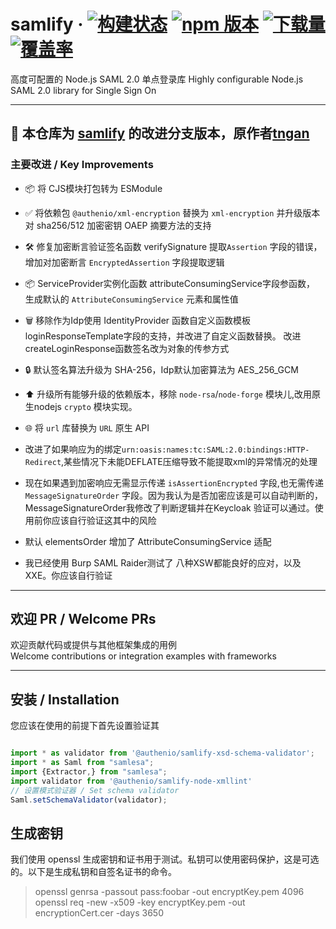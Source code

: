 # samlify &middot; [![构建状态](https://img.shields.io/circleci/build/github/tngan/samlify?style=for-the-badge&logo=circleci)](https://app.circleci.com/pipelines/github/tngan/samlify) [![npm 版本](https://img.shields.io/npm/v/samlify.svg?style=for-the-badge&logo=npm)](https://www.npmjs.com/package/samlify) [![下载量](https://img.shields.io/npm/dm/samlify.svg?style=for-the-badge&logo=npm)](https://www.npmjs.com/package/samlify) [![覆盖率](https://img.shields.io/coveralls/tngan/samlify/master.svg?style=for-the-badge&logo=coveralls)](https://coveralls.io/github/tngan/samlify?branch=master)

高度可配置的 Node.js SAML 2.0 单点登录库
Highly configurable Node.js SAML 2.0 library for Single Sign On

---

## 🔄 本仓库为 [samlify](https://github.com/tngan/samlify) 的改进分支版本，原作者[tngan](https://github.com/tngan)

### 主要改进 / Key Improvements

- 📦 将 CJS模块打包转为 ESModule

- ✅ 将依赖包 `@authenio/xml-encryption` 替换为 `xml-encryption` 并升级版本对 sha256/512 加密密钥 OAEP 摘要方法的支持

- 🛠️ 修复加密断言验证签名函数 verifySignature 提取`Assertion` 字段的错误，增加对加密断言  `EncryptedAssertion` 字段提取逻辑

- 📦 ServiceProvider实例化函数 attributeConsumingService字段参函数， 生成默认的 `AttributeConsumingService` 元素和属性值

- 🗑️ 移除作为Idp使用 IdentityProvider 函数自定义函数模板loginResponseTemplate字段的支持，并改进了自定义函数替换。
  改进createLoginResponse函数签名改为对象的传参方式

- 🔒 默认签名算法升级为 SHA-256，Idp默认加密算法为 AES_256_GCM

- ⬆️ 升级所有能够升级的依赖版本，移除 `node-rsa`/`node-forge` 模块儿,改用原生nodejs `crypto` 模块实现。

- 🌐 将 `url` 库替换为 `URL` 原生 API
- 改进了如果响应为的绑定`urn:oasis:names:tc:SAML:2.0:bindings:HTTP-Redirect`,某些情况下未能DEFLATE压缩导致不能提取xml的异常情况的处理
- 现在如果遇到加密响应无需显示传递 `isAssertionEncrypted` 字段,也无需传递 `MessageSignatureOrder`
  字段。因为我认为是否加密应该是可以自动判断的，MessageSignatureOrder我修改了判断逻辑并在Keycloak 验证可以通过。使用前你应该自行验证这其中的风险
- 默认 elementsOrder 增加了 AttributeConsumingService 适配
- 我已经使用 Burp SAML Raider测试了 八种XSW都能良好的应对，以及XXE。你应该自行验证

---

## 欢迎 PR / Welcome PRs

欢迎贡献代码或提供与其他框架集成的用例  
Welcome contributions or integration examples with frameworks

---

## 安装 / Installation
您应该在使用的前提下首先设置验证其
```js

import * as validator from '@authenio/samlify-xsd-schema-validator';
import * as Saml from "samlesa";
import {Extractor,} from "samlesa";
import validator from '@authenio/samlify-node-xmllint'
// 设置模式验证器 / Set schema validator
Saml.setSchemaValidator(validator);


```

## 生成密钥

我们使用 openssl 生成密钥和证书用于测试。私钥可以使用密码保护，这是可选的。以下是生成私钥和自签名证书的命令。

> openssl genrsa -passout pass:foobar -out encryptKey.pem 4096
> openssl req -new -x509 -key encryptKey.pem -out encryptionCert.cer -days 3650

#

